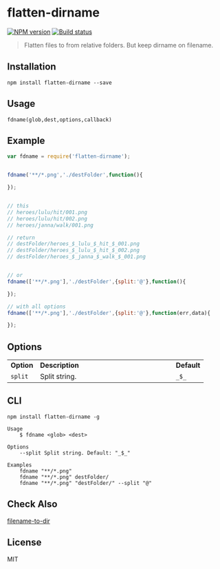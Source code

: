 # flatten-dirname

[![NPM version][npm-image]][npm-url]
[![Build status][travis-image]][travis-url]
<!-- [![Test coverage][coveralls-image]][coveralls-url] -->

> Flatten files to from relative folders. But keep dirname on filename.

## Installation

```
npm install flatten-dirname --save
```

## Usage

```
fdname(glob,dest,options,callback)
```

## Example 

```javascript
var fdname = require('flatten-dirname');


fdname('**/*.png','./destFolder',function(){

});


// this
// heroes/lulu/hit/001.png
// heroes/lulu/hit/002.png
// heroes/janna/walk/001.png

// return
// destFolder/heroes_$_lulu_$_hit_$_001.png
// destFolder/heroes_$_lulu_$_hit_$_002.png
// destFolder/heroes_$_janna_$_walk_$_001.png


// or
fdname(['**/*.png'],'./destFolder',{split:'@'},function(){

});

// with all options
fdname(['**/*.png'],'./destFolder',{split:'@'},function(err,data){

});
```

## Options


<table>
<tr>
<td><strong>Option</strong></td>
<td width="300"><strong>Description</strong></td>
<td><strong>Default</strong></td>
</tr>
<tr>
<td><code>split</code></td>
<td>Split string.</td>
<td><code>_$_</code></td>
</tr>
</table>


## CLI

```
npm install flatten-dirname -g
```

```
Usage
	$ fdname <glob> <dest>

Options
	--split Split string. Default: "_$_"

Examples
	fdname "**/*.png"
	fdname "**/*.png" destFolder/
	fdname "**/*.png" "destFolder/" --split "@"
```

## Check Also

[filename-to-dir](https://github.com/webcaetano/filename-to-dir)

## License

MIT

[npm-image]: https://img.shields.io/npm/v/flatten-dirname.svg?style=flat-square
[npm-url]: https://npmjs.org/package/flatten-dirname
[travis-image]: https://img.shields.io/travis/webcaetano/flatten-dirname.svg?style=flat-square
[travis-url]: https://travis-ci.org/webcaetano/flatten-dirname
<!-- [coveralls-image]: https://img.shields.io/coveralls/blakeembrey/flatten-dirname.svg?style=flat 
[coveralls-url]: https://coveralls.io/r/blakeembrey/flatten-dirname?branch=master
-->
